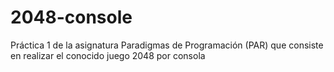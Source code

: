 # 2048-console
Práctica 1 de la asignatura Paradigmas de Programación (PAR) que consiste en realizar el conocido juego 2048 por consola
